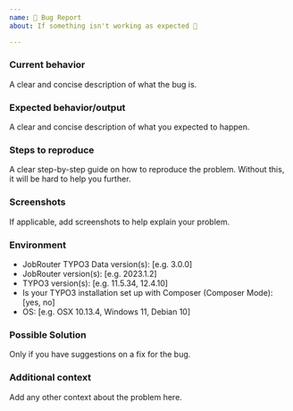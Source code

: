 ```yaml
---
name: 🐛 Bug Report
about: If something isn't working as expected 🤔

---
```


### Current behavior

A clear and concise description of what the bug is.

### Expected behavior/output

A clear and concise description of what you expected to happen.

### Steps to reproduce

A clear step-by-step guide on how to reproduce the problem. Without this, it will be hard to help you further.

### Screenshots

If applicable, add screenshots to help explain your problem.

### Environment

- JobRouter TYPO3 Data version(s): [e.g. 3.0.0]
- JobRouter version(s): [e.g. 2023.1.2]
- TYPO3 version(s): [e.g. 11.5.34, 12.4.10]
- Is your TYPO3 installation set up with Composer (Composer Mode): [yes, no]
- OS: [e.g. OSX 10.13.4, Windows 11, Debian 10]

### Possible Solution

Only if you have suggestions on a fix for the bug.

### Additional context

Add any other context about the problem here.
